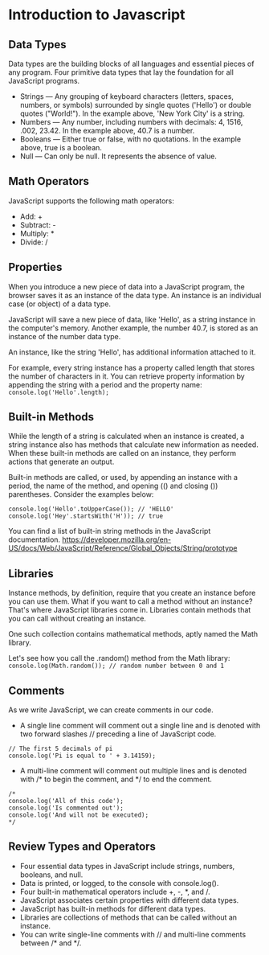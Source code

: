 # Introduction to Javascript

## Data Types
Data types are the building blocks of all languages and essential pieces of any program.
Four primitive data types that lay the foundation for all JavaScript programs.
* Strings — Any grouping of keyboard characters (letters, spaces, numbers, or symbols) surrounded by single quotes ('Hello') or double quotes ("World!"). In the example above, 'New York City' is a string.
* Numbers — Any number, including numbers with decimals: 4, 1516, .002, 23.42. In the example above, 40.7 is a number.
* Booleans — Either true or false, with no quotations. In the example above, true is a boolean.
* Null — Can only be null. It represents the absence of value.

## Math Operators
JavaScript supports the following math operators:
* Add: +
* Subtract: -
* Multiply: *
* Divide: /

## Properties
When you introduce a new piece of data into a JavaScript program, the browser saves it as an instance of the data type. An instance is an individual case (or object) of a data type.

JavaScript will save a new piece of data, like 'Hello', as a string instance in the computer's memory. Another example, the number 40.7, is stored as an instance of the number data type.

An instance, like the string 'Hello', has additional information attached to it.

For example, every string instance has a property called length that stores the number of characters in it. You can retrieve property information by appending the string with a period and the property name:
``` console.log('Hello'.length); ```

## Built-in Methods

While the length of a string is calculated when an instance is created, a string instance also has methods that calculate new information as needed. When these built-in methods are called on an instance, they perform actions that generate an output.

Built-in methods are called, or used, by appending an instance with a period, the name of the method, and opening (() and closing ()) parentheses. Consider the examples below:
```
console.log('Hello'.toUpperCase()); // 'HELLO'
console.log('Hey'.startsWith('H')); // true

```
You can find a list of built-in string methods in the JavaScript documentation. 
https://developer.mozilla.org/en-US/docs/Web/JavaScript/Reference/Global_Objects/String/prototype

## Libraries
Instance methods, by definition, require that you create an instance before you can use them. What if you want to call a method without an instance? That's where JavaScript libraries come in. Libraries contain methods that you can call without creating an instance.

One such collection contains mathematical methods, aptly named the Math library.

Let's see how you call the .random() method from the Math library:
``` console.log(Math.random()); // random number between 0 and 1 ```

## Comments
As we write JavaScript, we can create comments in our code.
* A single line comment will comment out a single line and is denoted with two forward slashes // preceding a line of JavaScript code.
``` 
// The first 5 decimals of pi
console.log('Pi is equal to ' + 3.14159);
```
* A multi-line comment will comment out multiple lines and is denoted with /* to begin the comment, and */ to end the comment.
```
/*
console.log('All of this code');
console.log('Is commented out');
console.log('And will not be executed);
*/
```

## Review Types and Operators
* Four essential data types in JavaScript include strings, numbers, booleans, and null.
* Data is printed, or logged, to the console with console.log().
* Four built-in mathematical operators include +, -, *, and /.
* JavaScript associates certain properties with different data types.
* JavaScript has built-in methods for different data types.
* Libraries are collections of methods that can be called without an instance.
* You can write single-line comments with // and multi-line comments between /* and */.
